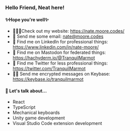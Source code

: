 ### Hello Friend, Neat here!

#### ✨Hope you're well✨

- 👨🏼‍💻Check out my website: https://nate.moore.codes/
- 📮 Send me some email: nate@moore.codes
- 💼 Find me on LinkedIn for professional things: https://www.linkedin.com/in/nate-moore/
- 🐘 Find me on Mastodon for federated things: <a rel="me" href="https://hachyderm.io/@TranquilMarmot">https://hachyderm.io/@TranquilMarmot</a>
- 🐣 Find me Twitter for less professional things: https://twitter.com/TranquilMarmot
- 🕵️‍♂️ Send me encrypted messages on Keybase: https://keybase.io/tranquilmarmot

#### 💬 Let's talk about...

- React
- TypeScript
- Mechanical keyboards
- Unity game development
- Visual Studio Code extension development
